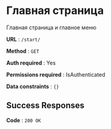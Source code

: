 # Главная страница

Главная страница и главное меню

**URL** : `/start/`

**Method** : `GET`

**Auth required** : Yes

**Permissions required** : IsAuthenticated

**Data constraints** : `{}`

## Success Responses

**Code** : `200 OK`

